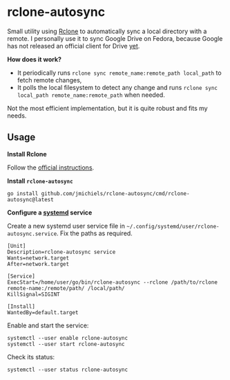 # rclone-autosync

Small utility using [Rclone](https://rclone.org/) to automatically sync a local directory with a remote. I personally
use it to sync Google Drive on Fedora, because Google has not released an official client for Drive
[yet](https://abevoelker.github.io/how-long-since-google-said-a-google-drive-linux-client-is-coming/).

**How does it work?**

- It periodically runs `rclone sync remote_name:remote_path local_path` to fetch remote changes,
- It polls the local filesystem to detect any change and runs `rclone sync local_path remote_name:remote_path` when
  needed.

Not the most efficient implementation, but it is quite robust and fits my needs.

## Usage

**Install Rclone**

Follow the [official instructions](https://rclone.org/install).

**Install `rclone-autosync`**

```
go install github.com/jmichiels/rclone-autosync/cmd/rclone-autosync@latest
```

**Configure a [systemd](https://www.freedesktop.org/wiki/Software/systemd/) service**

Create a new systemd user service file in `~/.config/systemd/user/rclone-autosync.service`. Fix the paths as required.

```
[Unit]
Description=rclone-autosync service
Wants=network.target
After=network.target

[Service]
ExecStart=/home/user/go/bin/rclone-autosync --rclone /path/to/rclone remote-name:/remote/path/ /local/path/
KillSignal=SIGINT

[Install]
WantedBy=default.target
```

Enable and start the service:

```
systemctl --user enable rclone-autosync
systemctl --user start rclone-autosync
```

Check its status:

```
systemctl --user status rclone-autosync
```
